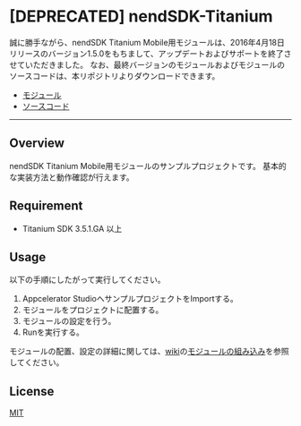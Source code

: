 # [DEPRECATED] nendSDK-Titanium

誠に勝手ながら、nendSDK Titanium Mobile用モジュールは、2016年4月18日リリースのバージョン1.5.0をもちまして、アップデートおよびサポートを終了させていただきました。
なお、最終バージョンのモジュールおよびモジュールのソースコードは、本リポジトリよりダウンロードできます。
* [モジュール](https://github.com/fan-ADN/nendSDK-Titanium/blob/master/Titanium_module.zip)
* [ソースコード](https://github.com/fan-ADN/nendSDK-Titanium/blob/master/Titanium_module_source.zip)

---

## Overview
nendSDK Titanium Mobile用モジュールのサンプルプロジェクトです。
基本的な実装方法と動作確認が行えます。

## Requirement
* Titanium SDK 3.5.1.GA 以上

## Usage
以下の手順にしたがって実行してください。

1. Appcelerator StudioへサンプルプロジェクトをImportする。
2. モジュールをプロジェクトに配置する。
3. モジュールの設定を行う。
4. Runを実行する。

モジュールの配置、設定の詳細に関しては、[wiki](https://github.com/fan-ADN/nendSDK-Titanium/wiki)の[モジュールの組み込み](https://github.com/fan-ADN/nendSDK-Titanium/wiki/%E3%83%A2%E3%82%B8%E3%83%A5%E3%83%BC%E3%83%AB%E3%81%AE%E7%B5%84%E3%81%BF%E8%BE%BC%E3%81%BF)を参照してください。

## License
[MIT](https://github.com/fan-ADN/nendSDK-Titanium/blob/master/LICENSE.md)
